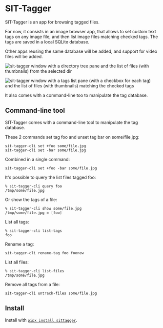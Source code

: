# SIT-Tagger

SIT-Tagger is an app for browsing tagged files.

For now, it consists in an image browser app, that allows to set custom
text tags on any image file, and then list image files matching checked
tags. The tags are saved in a local SQLite database.

Other apps reusing the same database will be added, and support for
video files will be added.

![sit-tagger window with a directory tree pane and the list of files (with thumbnails) from the selected dir](https://raw.githubusercontent.com/hydrargyrum/sit-tagger/master/docs/shot-dirview.jpg)

![sit-tagger window with a tags list pane (with a checkbox for each tag) and the list of files (with thumbnails) matching the checked tags](https://raw.githubusercontent.com/hydrargyrum/sit-tagger/master/docs/shot-tagview.jpg)

It also comes with a command-line too to manipulate the tag database.

## Command-line tool

SIT-Tagger comes with a command-line tool to manipulate the tag
database.

These 2 commands set tag foo and unset tag bar on some/file.jpg:

    sit-tagger-cli set +foo some/file.jpg
    sit-tagger-cli set -bar some/file.jpg

Combined in a single command:

    sit-tagger-cli set +foo -bar some/file.jpg

It\'s possible to query the list files tagged foo:

    % sit-tagger-cli query foo
    /tmp/some/file.jpg

Or show the tags of a file:

    % sit-tagger-cli show some/file.jpg
    /tmp/some/file.jpg = [foo]

List all tags:

    % sit-tagger-cli list-tags
    foo

Rename a tag:

    sit-tagger-cli rename-tag foo foonew

List all files:

    % sit-tagger-cli list-files
    /tmp/some/file.jpg

Remove all tags from a file:

    sit-tagger-cli untrack-files some/file.jpg

## Install

Install with [`pipx install sittagger`](https://pypi.org/project/sittagger/).
